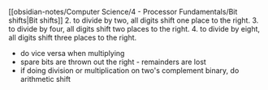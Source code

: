 [[obsidian-notes/Computer Science/4 - Processor Fundamentals/Bit shifts|Bit shifts]]
2. to divide by two, all digits shift one place to the right.
3. to divide by four, all digits shift two places to the right.
4. to divide by eight, all digits shift three places to the right.

- do vice versa when multiplying
- spare bits are thrown out the right - remainders are lost
- if doing division or multiplication on two's complement binary, do arithmetic shift